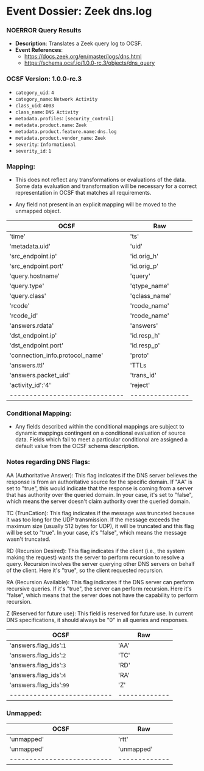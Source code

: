 # Event Dossier: Zeek dns.log
### NOERROR Query Results
- **Description**: Translates a Zeek query log to OCSF. 
- **Event References**:
  - https://docs.zeek.org/en/master/logs/dns.html
  - https://schema.ocsf.io/1.0.0-rc.3/objects/dns_query
  
 ### OCSF Version: 1.0.0-rc.3
 - `category_uid`: `4`
 - `category_name`: `Network Activity`
 - `class_uid`: `4003`
 - `class_name`: `DNS Activity`
 - `metadata.profiles`: `[security_control]`
 - `metadata.product.name`: `Zeek`
 - `metadata.product.feature.name`: `dns.log`
 - `metadata.product.vendor_name`: `Zeek`
 - `severity`: `Informational`
 - `severity_id`: `1`

 ### Mapping:
 - This does not reflect any transformations or evaluations of the data. Some data evaluation and transformation will be necessary for a correct representation in OCSF that matches all requirements.

 - Any field not present in an explicit mapping will be moved to the unmapped object.

| OCSF                          | Raw             |
| ----------------------------- | --------------- |
|'time'                         |'ts'             |
|'metadata.uid'                 |'uid'            |
|'src_endpoint.ip'              |'id.orig_h'      |
|'src_endpoint.port'            |'id.orig_p'      |
|'query.hostname'               |'query'          |
|'query.type'                   |'qtype_name'     |
|'query.class'                  |'qclass_name'    |
|'rcode'                        |'rcode_name'     |
|'rcode_id'                     |'rcode_name'     |
|'answers.rdata'                 |'answers'        |
|'dst_endpoint.ip'              |'id.resp_h'      |
|'dst_endpoint.port'            |'id.resp_p'      |
|'connection_info.protocol_name'|'proto'          |
|'answers.ttl'                  |'TTLs            |
|'answers.packet_uid'           |'trans_id'       |
|'activity_id':'4'              |'reject'         |
| ----------------------------- | --------------- |

 ### Conditional Mapping:
 - Any fields described within the conditional mappings are subject to dynamic mappings contingent on a conditional evaluation of source data. Fields which fail to meet a particular conditional are assigned a default value from the OCSF schema description.

### Notes regarding DNS Flags:
AA (Authoritative Answer): This flag indicates if the DNS server believes the response is from an authoritative source for the specific domain. If "AA" is set to "true", this would indicate that the response is coming from a server that has authority over the queried domain. In your case, it's set to "false", which means the server doesn't claim authority over the queried domain.

TC (TrunCation): This flag indicates if the message was truncated because it was too long for the UDP transmission. If the message exceeds the maximum size (usually 512 bytes for UDP), it will be truncated and this flag will be set to "true". In your case, it's "false", which means the message wasn't truncated.

RD (Recursion Desired): This flag indicates if the client (i.e., the system making the request) wants the server to perform recursion to resolve a query. Recursion involves the server querying other DNS servers on behalf of the client. Here it's "true", so the client requested recursion.

RA (Recursion Available): This flag indicates if the DNS server can perform recursive queries. If it's "true", the server can perform recursion. Here it's "false", which means that the server does not have the capability to perform recursion.

Z (Reserved for future use): This field is reserved for future use. In current DNS specifications, it should always be "0" in all queries and responses.


| OCSF                       | Raw           | 
| -------------------------- | ------------- |
|'answers.flag_ids':`1`       |'AA'           | 
|'answers.flag_ids':`2`       |'TC'           | 
|'answers.flag_ids':`3`       |'RD'           | 
|'answers.flag_ids':`4`       |'RA'           | 
|'answers.flag_ids':`99`      |'Z'            |
| -------------------------- | ------------- |


 ### Unmapped:
| OCSF                       | Raw           |
| -------------------------- | ------------- |
|'unmapped'                  |'rtt'          |
|'unmapped'                  |'unmapped'     |
| -------------------------- | ------------- |
